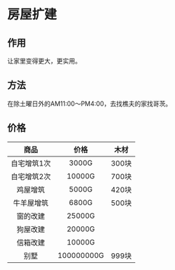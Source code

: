 # 房屋扩建

## 作用

让家里变得更大，更实用。

## 方法

在除土曜日外的AM11:00～PM4:00，去找樵夫的家找哥茨。

## 价格

商品|价格|木材
:-:|:-:|:-:
自宅增筑1次|3000G|300块
自宅增筑2次|10000G|700块
鸡屋增筑|5000G|420块
牛羊屋增筑|6800G|500块
窗的改建|25000G |
狗屋改建|20000G |
信箱改建|10000G |
别墅|100000000G|999块
